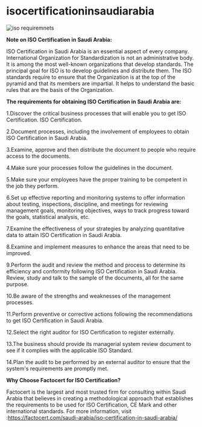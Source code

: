 # isocertificationinsaudiarabia

![iso requiremnets](https://user-images.githubusercontent.com/89084770/136944199-64f88f1f-198f-4d21-9430-242f712cfdbb.png)

**Note on ISO Certification in Saudi Arabia:**

ISO Certification in Saudi Arabia is an essential aspect of every company. International Organization for Standardization is not an administrative body. It is among the most well-known organizations that develop standards. The principal goal for ISO is to develop guidelines and distribute them. The ISO standards require to ensure that the Organization is at the top of the pyramid and that its members are impartial. It helps to understand the basic rules that are the basis of the Organization.

**The requirements for obtaining ISO Certification in Saudi Arabia are:**

1.Discover the critical business processes that will enable you to get ISO Certification. ISO Certification.

2.Document processes, including the involvement of employees to obtain ISO Certification in Saudi Arabia.

3.Examine, approve and then distribute the document to people who require access to the documents.

4.Make sure your processes follow the guidelines in the document.

5.Make sure your employees have the proper training to be competent in the job they perform.

6.Set up effective reporting and monitoring systems to offer information about testing, inspections, discipline, and meetings for reviewing management goals, monitoring objectives, ways to track progress toward the goals, statistical analysis, etc.

7.Examine the effectiveness of your strategies by analyzing quantitative data to attain ISO Certification in Saudi Arabia.

8.Examine and implement measures to enhance the areas that need to be improved.

9.Perform the audit and review the method and process to determine its efficiency and conformity following ISO Certification in Saudi Arabia. Review, study and talk to the sample of the documents, all for the same purpose.

10.Be aware of the strengths and weaknesses of the management processes.

11.Perform preventive or corrective actions following the recommendations to get ISO Certification in Saudi Arabia.

12.Select the right auditor for ISO Certification to register externally.

13.The business should provide its managerial system review document to see if it complies with the applicable ISO Standard.

14.Plan the audit to be performed by an external auditor to ensure that the system's requirements are promptly met.

**Why Choose Factocert for ISO Certification?**

Factocert is the largest and most trusted firm for consulting within Saudi Arabia that believes in creating a methodological approach that establishes the requirements to be used for ISO Certification, CE Mark and other international standards. For more information, visit :<a href="url">https://factocert.com/saudi-arabia/iso-certification-in-saudi-arabia/
 </a>


